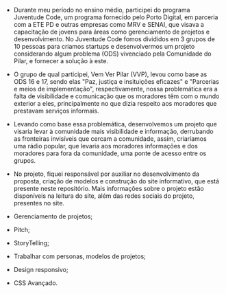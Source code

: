 - Durante meu período no ensino médio, participei do programa Juventude Code, um programa fornecido pelo Porto Digital, em parceria com a ETE PD e outras empresas como MRV e SENAI, que visava a capacitação de jovens para áreas como gerenciamento de projetos e desenvolvimento. No Juventude Code fomos divididos em 3 grupos de 10 pessoas para criamos startups e desenvolvermos um projeto considerando algum problema (ODS) vivenciado pela Comunidade do Pilar, e fornecer a solução à este.

- O grupo de qual participei, Vem Ver Pilar (VVP), levou como base as ODS 16 e 17, sendo elas "Paz, justiça e insituições eficazes" e "Parcerias e meios de implementação", respectivamente, nossa problemática era a falta de visibilidade e comunicação que os moradores têm com o mundo exterior a eles, principalmente no que dizia respeito aos moradores que prestavam serviços informais.

- Levando como base essa problemática, desenvolvemos um projeto que visaria levar à comunidade mais visibilidade e informação, derrubando as fronteiras invisíveis que cercam a comunidade, assim, criaríamos uma rádio popular, que levaria aos moradores informações e dos moradores para fora da comunidade, uma ponte de acesso entre os grupos.

- No projeto, fiquei responsável por auxiliar no desenvolvimento da proposta, criação de modelos e construção do site informativo, que está presente neste repositório. Mais informações sobre o projeto estão disponíveis na leitura do site, além das redes sociais do projeto, presentes no site.



- Gerenciamento de projetos;
- Pitch;
- StoryTelling;
- Trabalhar com personas, modelos de projetos;
- Design responsivo;
- CSS Avançado.
